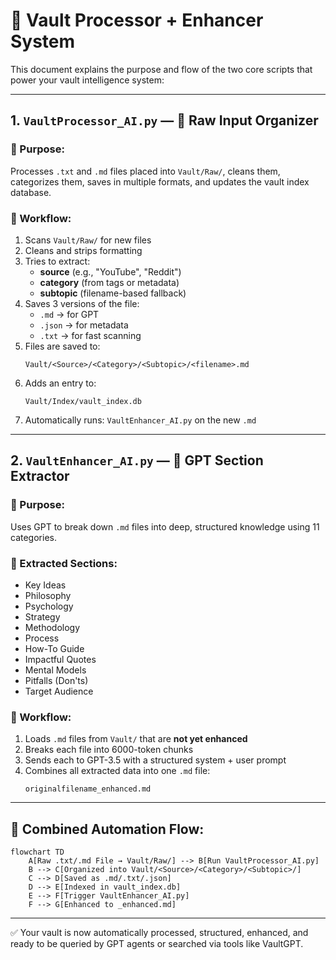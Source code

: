 
# 🧠 Vault Processor + Enhancer System

This document explains the purpose and flow of the two core scripts that power your vault intelligence system:

---

## 1. `VaultProcessor_AI.py` — 🧹 Raw Input Organizer

### 📌 Purpose:
Processes `.txt` and `.md` files placed into `Vault/Raw/`, cleans them, categorizes them, saves in multiple formats, and updates the vault index database.

### 🔄 Workflow:
1. Scans `Vault/Raw/` for new files
2. Cleans and strips formatting
3. Tries to extract:
   - **source** (e.g., "YouTube", "Reddit")
   - **category** (from tags or metadata)
   - **subtopic** (filename-based fallback)
4. Saves 3 versions of the file:
   - `.md` → for GPT
   - `.json` → for metadata
   - `.txt` → for fast scanning
5. Files are saved to:
   ```
   Vault/<Source>/<Category>/<Subtopic>/<filename>.md
   ```
6. Adds an entry to:
   ```
   Vault/Index/vault_index.db
   ```
7. Automatically runs: `VaultEnhancer_AI.py` on the new `.md`

---

## 2. `VaultEnhancer_AI.py` — 🤖 GPT Section Extractor

### 📌 Purpose:
Uses GPT to break down `.md` files into deep, structured knowledge using 11 categories.

### 🧠 Extracted Sections:
- Key Ideas
- Philosophy
- Psychology
- Strategy
- Methodology
- Process
- How-To Guide
- Impactful Quotes
- Mental Models
- Pitfalls (Don'ts)
- Target Audience

### 🔄 Workflow:
1. Loads `.md` files from `Vault/` that are **not yet enhanced**
2. Breaks each file into 6000-token chunks
3. Sends each to GPT-3.5 with a structured system + user prompt
4. Combines all extracted data into one `.md` file:
   ```
   originalfilename_enhanced.md
   ```

---

## 🔁 Combined Automation Flow:

```mermaid
flowchart TD
    A[Raw .txt/.md File → Vault/Raw/] --> B[Run VaultProcessor_AI.py]
    B --> C[Organized into Vault/<Source>/<Category>/<Subtopic>/]
    C --> D[Saved as .md/.txt/.json]
    D --> E[Indexed in vault_index.db]
    E --> F[Trigger VaultEnhancer_AI.py]
    F --> G[Enhanced to _enhanced.md]
```

---

✅ Your vault is now automatically processed, structured, enhanced, and ready to be queried by GPT agents or searched via tools like VaultGPT.

